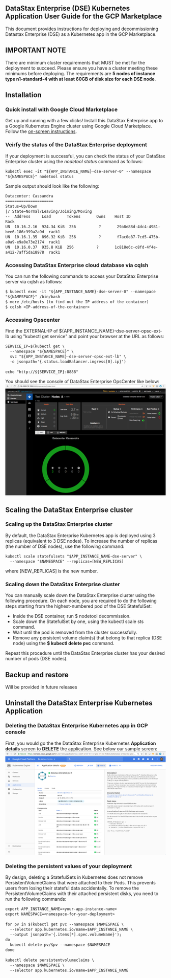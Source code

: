 ## DataStax Enterprise (DSE) Kubernetes Application User Guide for the GCP Marketplace

This document provides instructions for deploying and decommissioning Datastax Enterprise (DSE) as a Kubernetes app in the GCP Marketplace.

## IMPORTANT NOTE 
There are minimum cluster requirements that MUST be met for the deployment to succeed. Please ensure you have a cluster meeting these minimums before deploying. The requirements are **5 nodes of instance type n1-standard-4 with at least 60GB of disk size for each DSE node**.

## Installation
### Quick install with Google Cloud Marketplace
Get up and running with a few clicks! Install this DataStax Enterprise app to a Google Kubernetes Engine cluster using Google Cloud Marketplace. Follow the [on-screen instructions](https://console.cloud.google.com/marketplace/details/datastax-public/datastax-enterprise-gke).

### Veirfy the status of the DataStax Enterprise deployment
If your deployment is successful, you can check the status of your DataStax Enterprise cluster using the *nodetool status* command as follows:
```
kubectl exec -it "${APP_INSTANCE_NAME}-dse-server-0" --namespace "${NAMESPACE}" nodetool status
```
Sample output should look like the following:
```
Datacenter: Cassandra
=====================
Status=Up/Down
|/ State=Normal/Leaving/Joining/Moving
--  Address     Load       Tokens       Owns    Host ID                               Rack
UN  10.16.2.16  924.34 KiB  256          ?       29a8e88d-4dc4-4981-bee6-186c399a2a9d  rack1
UN  10.16.1.35  896.32 KiB  256          ?       f7ac0e87-7cd5-475b-a0a9-e9a0e73e2174  rack1
UN  10.16.0.37  935.8 KiB  256          ?       1c818e6c-c8fd-4f4e-a412-7aff5da18978  rack1
```

### Accessing DataStax Enterprise cloud database via cqlsh
You can run the following commands to access your DataStax Enterprise server via cqlsh as follows:
```
$ kubectl exec -it "${APP_INSTANCE_NAME}-dse-server-0" --namespace "${NAMESPACE}" /bin/bash
$ more /etc/hosts (to find out the IP address of the container)
$ cqlsh <IP-address-of-the-container>
```

### Accessing Opscenter
Find the EXTERNAL-IP of ${APP_INSTANCE_NAME}-dse-server-opsc-ext-lb using "kubectl get service" and point your browser at the URL as follows:
```
SERVICE_IP=$(kubectl get \
  --namespace "${NAMESPACE}" \
  svc "${APP_INSTANCE_NAME}-dse-server-opsc-ext-lb" \
  -o jsonpath='{.status.loadBalancer.ingress[0].ip}')

echo "http://${SERVICE_IP}:8888"
```
You should see the console of DataStax Enterprise OpsCenter like below:
![](./img/opsc.png)


## Scaling the DataStax Enterprise cluster
### Scaling up the DataStax Enterprise cluster
By default, the DataStax Enterprise Kubernetes app is deployed using 3 replicas (equivalent to 3 DSE nodes). To increase the number of replicas (the number of DSE nodes), use the following command:
```
kubectl scale statefulsets "$APP_INSTANCE_NAME-dse-server" \
  --namespace "$NAMESPACE" --replicas=[NEW_REPLICAS]
```
where [NEW_REPLICAS] is the new number.

### Scaling down the DataStax Enterprise cluster
You can manually scale down the DataStax Enterprise cluster using the following procedure.  On each node, you are required to do the following steps starting from the highest-numbered pod of the DSE StatefulSet:
* Inside the DSE container, run $ nodetool decommission.
* Scale down the StatefulSet by one, using the kubectl scale sts command.
* Wait until the pod is removed from the cluster successfully.
* Remove any persistent volume claim(s) that belong to that replica (DSE node) using the **$ kubectl delete pvc** command.

Repeat this procedure until the DataStax Enterprise cluster has your desired number of pods (DSE nodes).


## Backup and restore
Will be provided in future releases


## Uninstall the DataStax Enterprise Kubernetes Application
### Deleting the DataStax Enterprise Kubernetes app in GCP console
First, you would go the the DataStax Enterprise Kubernetes **Application details** screen to **DELETE** the application.  See below our sample screen:
![](./img/gcp_console_app_delete.png)

### Deleting the persistent values of your deployment
By design, deleting a StatefulSets in Kubernetes does not remove PersistentVolumeClaims that were attached to their Pods.  This prevents users from losing their stateful data accidentally.  To remove the PersistentVolumeClaims with their attached persistent disks, you need to run the following commands:
```
export APP_INSTANCE_NAME=<your-app-instance-name>
export NAMESPACE=<namespace-for-your-deployment>

for pv in $(kubectl get pvc --namespace $NAMESPACE \
  --selector app.kubernetes.io/name=$APP_INSTANCE_NAME \
  --output jsonpath='{.items[*].spec.volumeName}');
do
  kubectl delete pv/$pv --namespace $NAMESPACE
done

kubectl delete persistentvolumeclaims \
  --namespace $NAMESPACE \
  --selector app.kubernetes.io/name=$APP_INSTANCE_NAME
```


